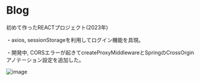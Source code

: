 # Blog
初めて作ったREACTプロジェクト(2023年)

・axios, sessionStorageを利用してログイン機能を具現。

・開発中, CORSエラーが起きてcreateProxyMiddlewareとSpringのCrossOrginアノテーション設定を追加した。

![image](https://github.com/seungheondev/Blog/assets/170543088/bf4fe6ac-bf64-4bea-a2c9-3f8b7ea3fa84)

